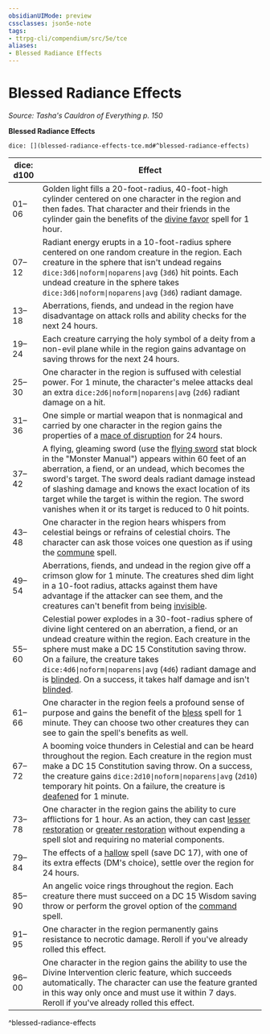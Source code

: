 ```yaml
---
obsidianUIMode: preview
cssclasses: json5e-note
tags:
- ttrpg-cli/compendium/src/5e/tce
aliases:
- Blessed Radiance Effects
---
```

# Blessed Radiance Effects
*Source: Tasha's Cauldron of Everything p. 150* 

**Blessed Radiance Effects**

`dice: [](blessed-radiance-effects-tce.md#^blessed-radiance-effects)`

| dice: d100 | Effect |
|------------|--------|
| 01–06 | Golden light fills a 20-foot-radius, 40-foot-high cylinder centered on one character in the region and then fades. That character and their friends in the cylinder gain the benefits of the [divine favor](Інструменти%20ДМ/CLI/spells/divine-favor-xphb.md) spell for 1 hour. |
| 07–12 | Radiant energy erupts in a 10-foot-radius sphere centered on one random creature in the region. Each creature in the sphere that isn't undead regains `dice:3d6\|noform\|noparens\|avg` (`3d6`) hit points. Each undead creature in the sphere takes `dice:3d6\|noform\|noparens\|avg` (`3d6`) radiant damage. |
| 13–18 | Aberrations, fiends, and undead in the region have disadvantage on attack rolls and ability checks for the next 24 hours. |
| 19–24 | Each creature carrying the holy symbol of a deity from a non-evil plane while in the region gains advantage on saving throws for the next 24 hours. |
| 25–30 | One character in the region is suffused with celestial power. For 1 minute, the character's melee attacks deal an extra `dice:2d6\|noform\|noparens\|avg` (`2d6`) radiant damage on a hit. |
| 31–36 | One simple or martial weapon that is nonmagical and carried by one character in the region gains the properties of a [mace of disruption](Інструменти%20ДМ/CLI/items/mace-of-disruption-xdmg.md) for 24 hours. |
| 37–42 | A flying, gleaming sword (use the [flying sword](Інструменти%20ДМ/CLI/bestiary/construct/animated-flying-sword-xmm.md) stat block in the "Monster Manual") appears within 60 feet of an aberration, a fiend, or an undead, which becomes the sword's target. The sword deals radiant damage instead of slashing damage and knows the exact location of its target while the target is within the region. The sword vanishes when it or its target is reduced to 0 hit points. |
| 43–48 | One character in the region hears whispers from celestial beings or refrains of celestial choirs. The character can ask those voices one question as if using the [commune](Інструменти%20ДМ/CLI/spells/commune-xphb.md) spell. |
| 49–54 | Aberrations, fiends, and undead in the region give off a crimson glow for 1 minute. The creatures shed dim light in a 10-foot radius, attacks against them have advantage if the attacker can see them, and the creatures can't benefit from being [invisible](Інструменти%20ДМ/CLI/rules/conditions.md#Invisible). |
| 55–60 | Celestial power explodes in a 30-foot-radius sphere of divine light centered on an aberration, a fiend, or an undead creature within the region. Each creature in the sphere must make a DC 15 Constitution saving throw. On a failure, the creature takes `dice:4d6\|noform\|noparens\|avg` (`4d6`) radiant damage and is [blinded](Інструменти%20ДМ/CLI/rules/conditions.md#Blinded). On a success, it takes half damage and isn't [blinded](Інструменти%20ДМ/CLI/rules/conditions.md#Blinded). |
| 61–66 | One character in the region feels a profound sense of purpose and gains the benefit of the [bless](Інструменти%20ДМ/CLI/spells/bless-xphb.md) spell for 1 minute. They can choose two other creatures they can see to gain the spell's benefits as well. |
| 67–72 | A booming voice thunders in Celestial and can be heard throughout the region. Each creature in the region must make a DC 15 Constitution saving throw. On a success, the creature gains `dice:2d10\|noform\|noparens\|avg` (`2d10`) temporary hit points. On a failure, the creature is [deafened](Інструменти%20ДМ/CLI/rules/conditions.md#Deafened) for 1 minute. |
| 73–78 | One character in the region gains the ability to cure afflictions for 1 hour. As an action, they can cast [lesser restoration](Інструменти%20ДМ/CLI/spells/lesser-restoration-xphb.md) or [greater restoration](Інструменти%20ДМ/CLI/spells/greater-restoration-xphb.md) without expending a spell slot and requiring no material components. |
| 79–84 | The effects of a [hallow](Інструменти%20ДМ/CLI/spells/hallow-xphb.md) spell (save DC 17), with one of its extra effects (DM's choice), settle over the region for 24 hours. |
| 85–90 | An angelic voice rings throughout the region. Each creature there must succeed on a DC 15 Wisdom saving throw or perform the grovel option of the [command](Інструменти%20ДМ/CLI/spells/command-xphb.md) spell. |
| 91–95 | One character in the region permanently gains resistance to necrotic damage. Reroll if you've already rolled this effect. |
| 96–00 | One character in the region gains the ability to use the Divine Intervention cleric feature, which succeeds automatically. The character can use the feature granted in this way only once and must use it within 7 days. Reroll if you've already rolled this effect. |
^blessed-radiance-effects